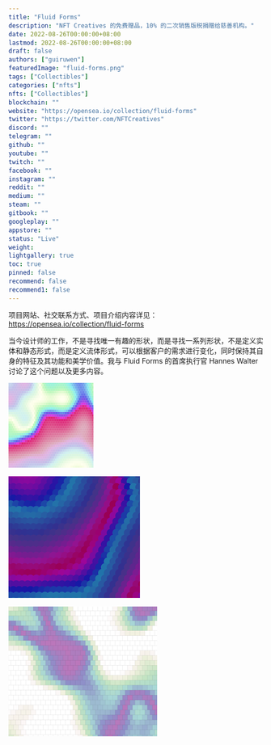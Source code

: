 ```yaml
---
title: "Fluid Forms"
description: "NFT Creatives 的免费赠品，10% 的二次销售版税捐赠给慈善机构。"
date: 2022-08-26T00:00:00+08:00
lastmod: 2022-08-26T00:00:00+08:00
draft: false
authors: ["guiruwen"]
featuredImage: "fluid-forms.png"
tags: ["Collectibles"]
categories: ["nfts"]
nfts: ["Collectibles"]
blockchain: ""
website: "https://opensea.io/collection/fluid-forms"
twitter: "https://twitter.com/NFTCreatives"
discord: ""
telegram: ""
github: ""
youtube: ""
twitch: ""
facebook: ""
instagram: ""
reddit: ""
medium: ""
steam: ""
gitbook: ""
googleplay: ""
appstore: ""
status: "Live"
weight: 
lightgallery: true
toc: true
pinned: false
recommend: false
recommend1: false
---
```

项目网站、社交联系方式、项目介绍内容详见：https://opensea.io/collection/fluid-forms

 当今设计师的工作，不是寻找唯一有趣的形状，而是寻找一系列形状，不是定义实体和静态形式，而是定义流体形式，可以根据客户的需求进行变化，同时保持其自身的特征及其功能和美学价值。我与 Fluid Forms 的首席执行官 Hannes Walter 讨论了这个问题以及更多内容。



![nft](01.png)



![nft](02.png)



![nft](03.png)